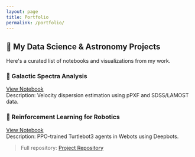```yaml
---
layout: page
title: Portfolio
permalink: /portfolio/
---
```


## 📂 My Data Science & Astronomy Projects

Here's a curated list of notebooks and visualizations from my work.

### 🔬 Galactic Spectra Analysis
[View Notebook](https://github.com/yourusername/yourrepo/blob/main/GalacticSpectra.ipynb)  
Description: Velocity dispersion estimation using pPXF and SDSS/LAMOST data.

### 🤖 Reinforcement Learning for Robotics
[View Notebook](https://github.com/yourusername/yourrepo/blob/main/MultiRobotRL.ipynb)  
Description: PPO-trained Turtlebot3 agents in Webots using Deepbots.

<!-- Add more projects here -->

> Full repository: [Project Repository](https://github.com/yourusername/yourrepo)
